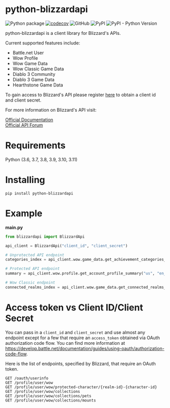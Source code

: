 # python-blizzardapi
![Python package](https://github.com/trevorphillips/python-blizzardapi/workflows/Python%20package/badge.svg) [![codecov](https://codecov.io/gh/trevorphillipscoding/python-blizzardapi/branch/main/graph/badge.svg?token=67MW8UHAG1)](https://codecov.io/gh/trevorphillipscoding/python-blizzardapi) ![GitHub](https://img.shields.io/github/license/trevorphillips/python-blizzardapi) ![PyPI](https://img.shields.io/pypi/v/python-blizzardapi) ![PyPI - Python Version](https://img.shields.io/pypi/pyversions/python-blizzardapi)

python-blizzardapi is a client library for Blizzard's APIs.

Current supported features include:
- Battle.net User
- Wow Profile
- Wow Game Data
- Wow Classic Game Data
- Diablo 3 Community
- Diablo 3 Game Data
- Hearthstone Game Data

To gain access to Blizzard's API please register [here](https://develop.battle.net/access/) to obtain a client id and client secret.

For more information on Blizzard's API visit:

[Official Documentation](https://develop.battle.net/documentation)  
[Official API Forum](https://us.forums.blizzard.com/en/blizzard/c/api-discussion)

# Requirements

Python (3.6, 3.7, 3.8, 3.9, 3.10, 3.11)

# Installing

`pip install python-blizzardapi`
    
# Example

**main.py**
```python
from blizzardapi import BlizzardApi

api_client = BlizzardApi("client_id", "client_secret")

# Unprotected API endpoint
categories_index = api_client.wow.game_data.get_achievement_categories_index("us", "en_US")

# Protected API endpoint
summary = api_client.wow.profile.get_account_profile_summary("us", "en_US", "access_token")

# Wow Classic endpoint
connected_realms_index = api_client.wow.game_data.get_connected_realms_index("us", "en_US", is_classic=True)
```

# Access token vs Client ID/Client Secret

You can pass in a `client_id` and `client_secret` and use almost any endpoint except for a few that require an `access_token` obtained via OAuth authorization code flow. You can find more information at https://develop.battle.net/documentation/guides/using-oauth/authorization-code-flow.

Here is the list of endpoints, specified by Blizzard, that require an OAuth token.

```
GET /oauth/userinfo
GET /profile/user/wow
GET /profile/user/wow/protected-character/{realm-id}-{character-id}
GET /profile/user/wow/collections
GET /profile/user/wow/collections/pets
GET /profile/user/wow/collections/mounts
```
